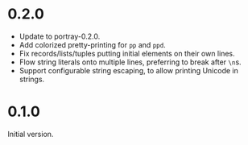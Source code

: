 # 0.2.0

* Update to portray-0.2.0.
* Add colorized pretty-printing for `pp` and `ppd`.
* Fix records/lists/tuples putting initial elements on their own lines.
* Flow string literals onto multiple lines, preferring to break after `\n`s.
* Support configurable string escaping, to allow printing Unicode in strings.

# 0.1.0

Initial version.
